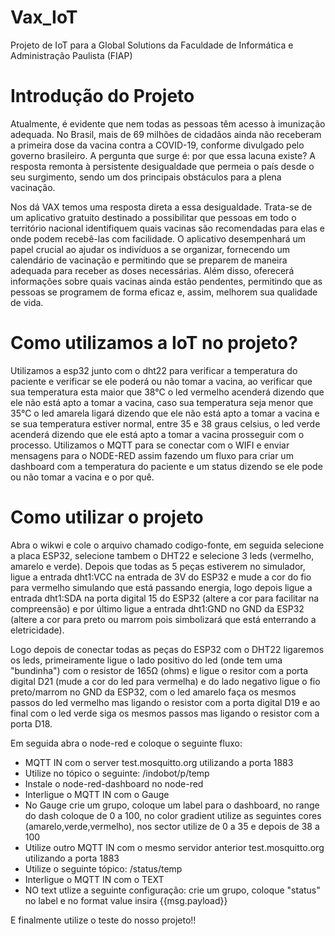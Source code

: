 # Vax_IoT
Projeto de IoT para a Global Solutions da Faculdade de Informática e Administração Paulista (FIAP)


# Introdução do Projeto
Atualmente, é evidente que nem todas as pessoas têm acesso à imunização adequada. No Brasil, mais de 69 milhões de cidadãos ainda não receberam a primeira dose da vacina contra a COVID-19, conforme divulgado pelo governo brasileiro. 
A pergunta que surge é: por que essa lacuna existe? A resposta remonta à persistente desigualdade que permeia o país desde o seu surgimento, sendo um dos principais obstáculos para a plena vacinação.

Nos dá VAX temos uma resposta direta a essa desigualdade. Trata-se de um aplicativo gratuito destinado a possibilitar que pessoas em todo o território nacional identifiquem quais vacinas são recomendadas para elas e onde podem recebê-las com facilidade. O aplicativo desempenhará um papel crucial ao ajudar os indivíduos a se organizar, fornecendo um calendário de vacinação e permitindo que se preparem de maneira adequada para receber as doses necessárias. 
Além disso, oferecerá informações sobre quais vacinas ainda estão pendentes, permitindo que as pessoas se programem de forma eficaz e, assim, melhorem sua qualidade de vida.


# Como utilizamos a IoT no projeto?
Utilizamos a esp32 junto com o dht22 para verificar a temperatura do paciente e verificar se ele poderá ou não tomar a vacina, ao verificar que sua temperatura esta maior que 38°C o led vermelho acenderá dizendo que ele não está apto a tomar a vacina, caso sua temperatura seja menor que 35°C o led amarela ligará dizendo que ele não está apto a tomar a vacina e se sua temperatura estiver normal, entre 35 e 38 graus celsius, o led verde acenderá dizendo que ele está apto a tomar a vacina prosseguir com o processo.
Utilizamos o MQTT para se conectar com o WIFI e enviar mensagens para o NODE-RED assim fazendo um fluxo para criar um dashboard com a temperatura do paciente e um status dizendo se ele pode ou não tomar a vacina e o por quê.

# Como utilizar o projeto
Abra o wikwi e cole o arquivo chamado codigo-fonte, em seguida selecione a placa ESP32, selecione tambem o DHT22 e selecione 3 leds (vermelho, amarelo e verde). Depois que todas as 5 peças estiverem no simulador, ligue a entrada dht1:VCC na entrada de 3V do ESP32 e mude a cor do fio para vermelho simulando que está passando energia, logo depois ligue a entrada dht1:SDA na porta digital 15 do ESP32 (altere a cor para facilitar na compreensão) e por último ligue a entrada dht1:GND no GND da ESP32 (altere a cor para preto ou marrom pois simbolizará que está enterrando a eletricidade).

Logo depois de conectar todas as peças do ESP32 com o DHT22 ligaremos os leds, primeiramente ligue o lado positivo do led (onde tem uma "bundinha") com o resistor de 165Ω (ohms) e ligue o resitor com a porta digital D21 (mude a cor do led para vermelha) e do lado negativo ligue o fio preto/marrom no GND da ESP32, com o led amarelo faça os mesmos passos do led vermelho mas ligando o resistor com a porta digital D19 e ao final com o led verde siga os mesmos passos mas ligando o resistor com a porta D18.

Em seguida abra o node-red e coloque o seguinte fluxo:
- MQTT IN com o server test.mosquitto.org utilizando a porta 1883
- Utilize no tópico o seguinte: /indobot/p/temp
- Instale o node-red-dashboard no node-red
- Interligue o MQTT IN com o Gauge
- No Gauge crie um grupo, coloque um label para o dashboard, no range do dash coloque de 0 a 100, no color gradient utilize as seguintes cores (amarelo,verde,vermelho), nos sector utilize de 0 a 35 e depois de 38 a 100
- Utilize outro MQTT IN com o mesmo servidor anterior test.mosquitto.org utilizando a porta 1883
- Utilize o seguinte tópico: /status/temp
- Interligue o MQTT IN com o TEXT
- NO text utlize a seguinte configuração: crie um grupo, coloque "status" no label e no format value insira {{msg.payload}}

E finalmente utilize o teste do nosso projeto!!
